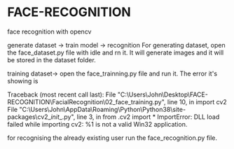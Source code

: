# FACE-RECOGNITION
face recognition with opencv

generate dataset -> train model -> recognition
For generating dataset, open the face_dataset.py file with idle and rn it.
It will generate images and it will be  stored in the dataset folder.

training dataset-> open the face_trainning.py file and run it.
The error it's showing is

Traceback (most recent call last):
  File "C:\Users\John\Desktop\FACE-RECOGNITION\FacialRecognition\02_face_training.py", line 10, in <module>
    import cv2
  File "C:\Users\John\AppData\Roaming\Python\Python38\site-packages\cv2\__init__.py", line 3, in <module>
    from .cv2 import *
ImportError: DLL load failed while importing cv2: %1 is not a valid Win32 application.
  
  
for recognising the already existing user run the face_recognition.py file. 
